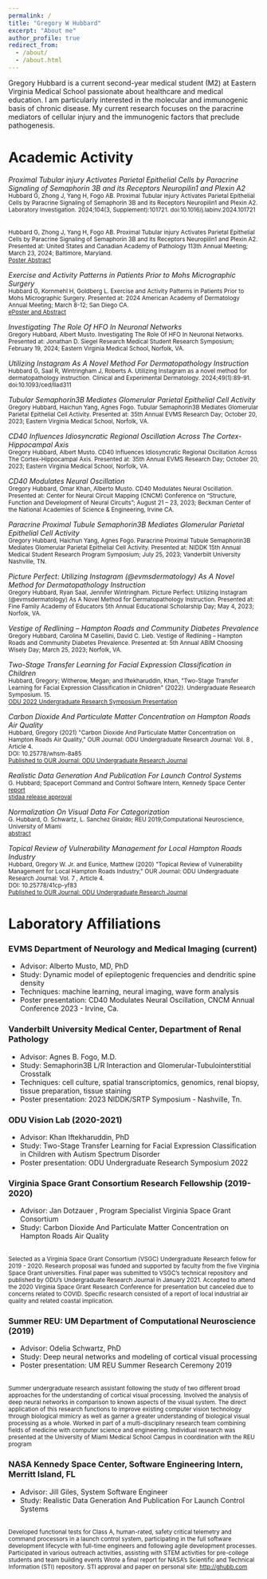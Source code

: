 ```yaml
---
permalink: /
title: "Gregory W Hubbard"
excerpt: "About me"
author_profile: true
redirect_from: 
  - /about/
  - /about.html
---
```


Gregory Hubbard is a current second-year medical student (M2) at Eastern Virginia Medical School passionate about healthcare and medical education. I am particularly interested in the molecular and immunogenic basis of chronic disease. My current research focuses on the paracrine mediators of cellular injury and the immunogenic factors that preclude pathogenesis.

Academic Activity
======

<p>
<em>Proximal Tubular injury Activates Parietal Epithelial Cells by Paracrine Signaling of Semaphorin 3B and its Receptors Neuropilin1 and Plexin A2</em>
<br><small>Hubbard G, Zhong J, Yang H, Fogo AB. Proximal Tubular injury Activates Parietal Epithelial Cells by Paracrine Signaling of Semaphorin 3B and its Receptors Neuropilin1 and Plexin A2. Laboratory Investigation. 2024;104(3, Supplement):101721. doi:10.1016/j.labinv.2024.101721</small>
</p>
<p>
<br><small>Hubbard G, Zhong J, Yang H, Fogo AB. Proximal Tubular injury Activates Parietal Epithelial Cells by Paracrine Signaling of Semaphorin 3B and its Receptors Neuropilin1 and Plexin A2. Presented at: United States and Canadian Academy of Pathology 113th Annual Meeting; March 23, 2024; Baltimore, Maryland.</small>
<br><small><a href="https://www.laboratoryinvestigation.org/article/S0023-6837(24)01399-0/pdf">Poster Abstract</a></small>
</p>

<p>
<em>Exercise and Activity Patterns in Patients Prior to Mohs Micrographic Surgery</em>
<br><small>Hubbard G, Kornmehl H, Goldberg L. Exercise and Activity Patterns in Patients Prior to Mohs Micrographic Surgery. Presented at: 2024 American Academy of Dermatology Annual Meeting; March 8-12; San Diego CA.</small>
<br><small><a href="https://eposters.aad.org/abstracts/54749">ePoster and Abstract</a></small>
</p>

<p>
<em>Investigating The Role Of HFO In Neuronal Networks </em>
<br><small>Gregory Hubbard, Albert Musto. Investigating The Role Of HFO In Neuronal Networks. Presented at: Jonathan D. Siegel Research Medical Student Research Symposium; February 19, 2024; Eastern Virginia Medical School, Norfolk, VA.</small>
</p>

<p>
<em>Utilizing Instagram As A Novel Method For Dermatopathology Instruction </em>
<br><small>Hubbard G, Saal R, Wintringham J, Roberts A. Utilizing Instagram as a novel method for dermatopathology instruction. Clinical and Experimental Dermatology. 2024;49(1):89-91. doi:10.1093/ced/llad311</small>
</p>

<p>
<em>Tubular Semaphorin3B Mediates Glomerular Parietal Epithelial Cell Activity </em>
<br><small>Gregory Hubbard, Haichun Yang, Agnes Fogo. Tubular Semaphorin3B Mediates Glomerular Parietal Epithelial Cell Activity. Presented at: 35th Annual EVMS Research Day; October 20, 2023; Eastern Virginia Medical School, Norfolk, VA.</small>
</p>

<p>
<em>CD40 Influences Idiosyncratic Regional Oscillation Across The Cortex-Hippocampal Axis </em>
<br> <small>Gregory Hubbard, Albert Musto. CD40 Influences Idiosyncratic Regional Oscillation Across The Cortex-Hippocampal Axis. Presented at: 35th Annual EVMS Research Day; October 20, 2023; Eastern Virginia Medical School, Norfolk, VA. </small>
</p>

<p>
<em>CD40 Modulates Neural Oscillation </em>
<br> <small> Gregory Hubbard, Omar Khan, Alberto Musto. CD40 Modulates Neural Oscillation. Presented at: Center for Neural Circuit Mapping (CNCM) Conference on “Structure, Function and Development of Neural Circuits”; August 21 – 23, 2023; Beckman Center of the National Academies of Science & Engineering, Irvine CA. </small>
</p>

<p>
<em>Paracrine Proximal Tubule Semaphorin3B Mediates Glomerular Parietal Epithelial Cell Activity</em>
<br><small>Gregory Hubbard, Haichun Yang, Agnes Fogo. Paracrine Proximal Tubule Semaphorin3B Mediates Glomerular Parietal Epithelial Cell Activity. Presented at: NIDDK 15th Annual Medical Student Research Program Symposium; July 25, 2023; Vanderbilt University Nashville, TN.</small>
</p>

<p>
<em>Picture Perfect: Utilizing Instagram (@evmsdermatology) As A Novel Method for Dermatopathology Instruction</em>
<br><small>Gregory Hubbard, Ryan Saal, Jennifer Wintringham. Picture Perfect: Utilizing Instagram (@evmsdermatology) As A Novel Method for Dermatopathology Instruction. Presented at: Fine Family Academy of Educators 5th Annual Educational Scholarship Day; May 4, 2023; Norfolk, VA.</small>
</p>

<p>
<em>Vestige of Redlining – Hampton Roads and Community Diabetes Prevalence</em>
<br><small>Gregory Hubbard, Carolina M Casellini, David C. Lieb. Vestige of Redlining – Hampton Roads and Community Diabetes Prevalence. Presented at: 5th Annual ABIM Choosing Wisely Day; March 25, 2023; Norfolk, VA.</small>
</p>

  <p>
  <em>Two-Stage Transfer Learning for Facial Expression Classification in Children</em>
  <br><small>Hubbard, Gregory; Witherow, Megan; and Iftekharuddin, Khan, "Two-Stage Transfer Learning for Facial Expression Classification in     Children" (2022). Undergraduate Research Symposium. 15. </small>
  <br><small><a href="https://digitalcommons.odu.edu/undergradsymposium/2022/posters/15/">ODU 2022 Undergraduate Research Symposium Presentation</a></small>
  </p>
  
  <p>
  <em>Carbon Dioxide And Particulate Matter Concentration on Hampton Roads Air Quality</em>
  <br><small>Hubbard, Gregory (2021) "Carbon Dioxide And Particulate Matter Concentration on Hampton Roads Air Quality," OUR Journal: ODU     Undergraduate Research Journal: Vol. 8 , Article 4. </small>
  <br><small>DOI: 10.25778/whsm-8a85</small>
  <br><small><a href="https://digitalcommons.odu.edu/ourj/vol8/iss1/4">Published to OUR Journal: ODU Undergraduate Research Journal</a></small>
  </p>
  
  <p>
  <em>Realistic Data Generation And Publication For Launch Control Systems</em>
  <br><small>G. Hubbard; Spaceport Command and Control Software Intern, Kennedy Space Center</small>
  <br><small><a href="/doc/G.Hubbard_Realistic Data Generation and Publication for Launch Control Systems.pdf" download>report</a></small>
  <br><small><a href="/doc/STIDAA_91467.pdf" download>stidaa release approval</a></small>
  </p>  
  
  <p>
  <em>Normalization On Visual Data For Categorization</em>
  <br><small>G. Hubbard, O. Schwartz, L. Sanchez Giraldo; REU 2019;Computational Neuroscience, University of Miami</small>
  <br><small><a href="/doc/NORMALIZATION ON VISUAL DATA FOR CATEGORIZATION_Abstract_GregoryHubbard.pdf" download>abstract</a></small>
  </p>
  
  <p>
  <em>Topical Review of Vulnerability Management for Local Hampton Roads Industry</em>
  <br><small>Hubbard, Gregory W. Jr. and Eunice, Matthew (2020) "Topical Review of Vulnerability Management for Local Hampton Roads Industry," OUR Journal: ODU Undergraduate     Research Journal: Vol. 7 , Article 4.</small>
  <br><small>DOI: 10.25778/41cp-yf83</small>
  <br><small><a href="https://digitalcommons.odu.edu/ourj/vol7/iss1/4/">Published to OUR Journal: ODU Undergraduate Research Journal</a></small>
  </p>
  


Laboratory Affiliations
======
### EVMS Department of Neurology and Medical Imaging (current)
* Advisor: Alberto Musto, MD, PhD
* Study: Dynamic model of epileptogenic frequencies and dendritic spine density
* Techniques: machine learning, neural imaging, wave form analysis 
* Poster presentation: CD40 Modulates Neural Oscillation, CNCM Annual Conference 2023 - Irvine, Ca. 

### Vanderbilt University Medical Center, Department of Renal Pathology 
* Advisor: Agnes B. Fogo, M.D. 
* Study: Semaphorin3B L/R Interaction and Glomerular-Tubulointerstitial Crosstalk
* Techniques: cell culture, spatial transcriptomics, genomics, renal biopsy, tissue preparation, tissue staining
* Poster presentation: 2023 NIDDK/SRTP Symposium - Nashville, Tn.

### ODU Vision Lab (2020-2021)
* Advisor: Khan Iftekharuddin, PhD
* Study: Two-Stage Transfer Learning for Facial Expression Classification in Children with Autism Spectrum Disorder
* Poster presentation: ODU Undergraduate Research Symposium 2022 

### Virginia Space Grant Consortium Research Fellowship (2019-2020)
* Advisor: Jan Dotzauer , Program Specialist Virginia Space Grant Consortium 
* Study: Carbon Dioxide And Particulate Matter Concentration on Hampton Roads Air Quality

<br><small> Selected as a Virginia Space Grant Consortium (VSGC) Undergraduate Research fellow for 2019 - 2020. Research proposal was funded and supported by faculty from the five Virginia Space Grant universities. 
Final paper was submitted to VSGC’s technical repository and published by ODU’s Undergraduate Research Journal in January 2021. Accepted to attend the 2020 Virginia Space Grant Research Conference for presentation but canceled due to concerns related to COVID. Specific research consisted of a report of local industrial air quality and related coastal implication. </small>


### Summer REU: UM Department of Computational Neuroscience (2019)
* Advisor: Odelia Schwartz, PhD
* Study: Deep neural networks and modeling of cortical visual processing
* Poster presentation: UM REU Summer Research Ceremony 2019

<br><small> Summer undergraduate research assistant following the study of two different broad approaches for the understanding of cortical visual processing. Involved the analysis of deep neural networks in comparison to known aspects of the visual system. The direct application of this research functions to improve existing computer vision technology through biological mimicry as well as garner a greater understanding of biological visual processing as a whole. Worked in part of a multi-disciplinary research team combining fields of medicine with computer science and engineering. 
Individual research was presented at the University of Miami Medical School Campus in coordination with the REU program </small>

### NASA Kennedy Space Center, Software Engineering Intern, Merritt Island, FL 
* Advisor: Jill Giles, System Software Engineer  
* Study: Realistic Data Generation And Publication For Launch Control Systems

<br><small> Developed functional tests for Class A, human-rated, safety critical telemetry and command processors in a launch control system, participating in the full software development lifecycle with full-time engineers and following agile development processes. Participated in various outreach activities, assisting with STEM activities for pre-college students and team building events 
Wrote a final report for NASA’s Scientific and Technical Information (STI) repository. 
STI approval and paper on personal site: http://ghubb.com </small>
